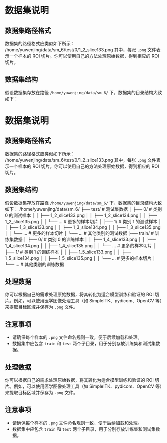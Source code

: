 # 数据集说明

## 数据集路径格式

数据集的路径格式应类似如下所示：
/home/yuwenjing/data/sm_6/test/0/1_2_slice133.png
其中，每张 `.png` 文件表示一个样本的 ROI 切片。你可以使用自己的方法处理原始数据，得到相应的 ROI 切片。

## 数据集结构

假设数据集存放在路径 `/home/yuwenjing/data/sm_6/` 下，数据集的目录结构大致如下：
# 数据集说明

## 数据集路径格式

数据集的路径格式应类似如下所示：
/home/yuwenjing/data/sm_6/test/0/1_2_slice133.png
其中，每张 `.png` 文件表示一个样本的 ROI 切片。你可以使用自己的方法处理原始数据，得到相应的 ROI 切片。

## 数据集结构

假设数据集存放在路径 `/home/yuwenjing/data/sm_6/` 下，数据集的目录结构大致如下：
/home/yuwenjing/data/sm_6/
├── test/                # 测试集数据
│   ├── 0/              # 类别 0 的测试样本
│   │   ├── 1_2_slice133.png
│   │   ├── 1_2_slice134.png
│   │   ├── 1_2_slice135.png
│   │   └── ...         # 更多的样本切片
│   ├── 1/              # 类别 1 的测试样本
│   │   ├── 1_3_slice133.png
│   │   ├── 1_3_slice134.png
│   │   ├── 1_3_slice135.png
│   │   └── ...         # 更多的样本切片
│   └── ...             # 其他类别的测试数据
├── train/               # 训练集数据
│   ├── 0/              # 类别 0 的训练样本
│   │   ├── 1_4_slice133.png
│   │   ├── 1_4_slice134.png
│   │   ├── 1_4_slice135.png
│   │   └── ...         # 更多的样本切片
│   ├── 1/              # 类别 1 的训练样本
│   │   ├── 1_5_slice133.png
│   │   ├── 1_5_slice134.png
│   │   ├── 1_5_slice135.png
│   │   └── ...         # 更多的样本切片
│   └── ...             # 其他类别的训练数据



## 处理数据

你可以根据自己的需求处理原始数据，将其转化为适合模型训练和验证的 ROI 切片。例如，可以使用医学图像处理工具（如 SimpleITK、pydicom、OpenCV 等）来提取目标区域并保存为 `.png` 文件。

## 注意事项

- 请确保每个样本的 `.png` 文件命名规则一致，便于后续加载和处理。
- 数据集中应包含 `train` 和 `test` 两个子目录，用于分别存放训练集和测试集数据。







## 处理数据

你可以根据自己的需求处理原始数据，将其转化为适合模型训练和验证的 ROI 切片。例如，可以使用医学图像处理工具（如 SimpleITK、pydicom、OpenCV 等）来提取目标区域并保存为 `.png` 文件。

## 注意事项

- 请确保每个样本的 `.png` 文件命名规则一致，便于后续加载和处理。
- 数据集中应包含 `train` 和 `test` 两个子目录，用于分别存放训练集和测试集数据。




